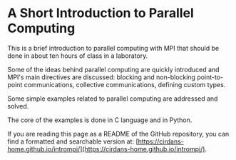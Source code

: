 # A Short Introduction to Parallel Computing

This is a brief introduction to parallel computing with MPI that should be done in about ten hours of class in a laboratory.

Some of the ideas behind parallel computing are quickly introduced and MPI's main directives are discussed: blocking and non-blocking point-to-point communications, collective communications, defining custom types.

Some simple examples related to parallel computing are addressed and solved.

The core of the examples is done in C language and in Python. 

If you are reading this page as a README of the GitHub repository, you can find a formatted and searchable version at: [https://cirdans-home.github.io/intrompi/](https://cirdans-home.github.io/intrompi/). 
